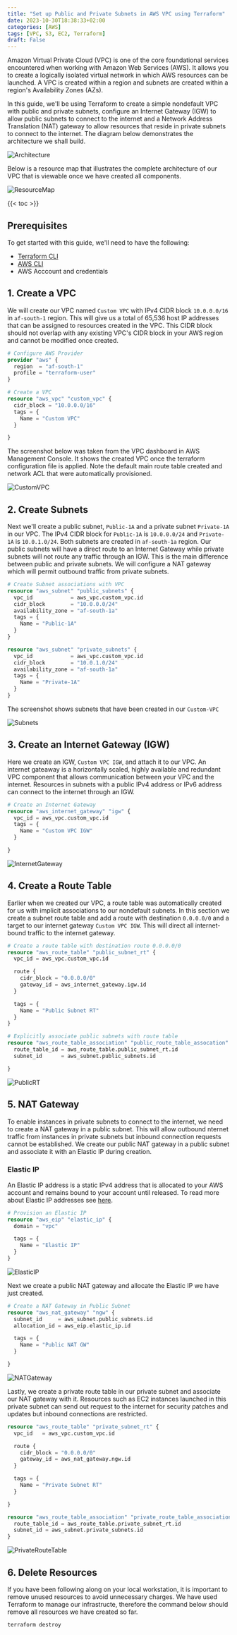 ```yaml
---
title: "Set up Public and Private Subnets in AWS VPC using Terraform"
date: 2023-10-30T18:38:33+02:00
categories: [AWS]
tags: [VPC, S3, EC2, Terraform]
draft: False
---
```


Amazon Virtual Private Cloud (VPC) is one of the core foundational services encountered when working with Amazon Web Services (AWS). It allows you to create a logically isolated virtual network in which AWS resources can be launched. 
A VPC is created within a region and subnets are created within a region's Availability Zones (AZs). 

In this guide, we'll be using Terraform to create a simple nondefault VPC with public and private subnets, configure an Internet Gateway (IGW) to allow public subnets to connect to the internet and a Network Address Translation (NAT) gateway to allow resources that reside in private subnets to connect to the internet.  The diagram below demonstrates the architecture we shall build.

![Architecture](images/architecture.png "Fig 1: Architecture")

Below is a resource map that illustrates the complete architecture of our VPC that is viewable once we have created all components.

![ResourceMap](images/resource_map.png "Fig 2: Resource Map")

{{< toc >}}

## Prerequisites
To get started with this guide, we'll need to have the following:

 - [Terraform CLI](https://developer.hashicorp.com/terraform/tutorials/aws-get-started/install-cli)
 - [AWS CLI](https://docs.aws.amazon.com/cli/latest/userguide/getting-started-install.html)
 - AWS Acccount and credentials

  
## 1. Create a VPC
We will create our VPC named `Custom VPC` with IPv4 CIDR block `10.0.0.0/16` in `af-south-1` region. This will give us a total of 65,536  host IP addresses that can be assigned to resources created in the VPC. This CIDR block should not overlap with any existing VPC's CIDR block in your AWS region and cannot be modified once created.  

```terraform {style=github}
# Configure AWS Provider 
provider "aws" {
  region  = "af-south-1"
  profile = "terraform-user"
}

# Create a VPC
resource "aws_vpc" "custom_vpc" {
  cidr_block = "10.0.0.0/16"
  tags = {
    Name = "Custom VPC"
  }

}
```
The screenshot below was taken from the VPC dashboard in AWS Management Console. It shows the created VPC once the terraform configuration file is applied. Note the default main route table created and network ACL that were automatically provisioned. 

![CustomVPC](images/custom_vpc.png "Fig 3: Custom VPC")

## 2. Create Subnets

Next we'll create a public subnet, `Public-1A` and a private subnet `Private-1A` in our VPC. The IPv4 CIDR block for `Public-1A` is `10.0.0.0/24` and `Private-1A` is `10.0.1.0/24`. Both subnets are created in `af-south-1a` region. Our public subnets will have a direct route to an Internet Gateway while private subnets will not route any traffic through an IGW. This is the main difference between public and private subnets. We will configure a NAT gateway which will permit outbound traffic from private subnets.

```terraform {style=github}
# Create Subnet associations with VPC
resource "aws_subnet" "public_subnets" {
  vpc_id            = aws_vpc.custom_vpc.id
  cidr_block        = "10.0.0.0/24"
  availability_zone = "af-south-1a"
  tags = {
    Name = "Public-1A"
  }
}

resource "aws_subnet" "private_subnets" {
  vpc_id            = aws_vpc.custom_vpc.id
  cidr_block        = "10.0.1.0/24"
  availability_zone = "af-south-1a"
  tags = {
    Name = "Private-1A"
  }
}
```
The screenshot shows subnets that have been created in our `Custom-VPC`

![Subnets](images/subnets.png "Fig 4: Subnets")


## 3. Create an Internet Gateway (IGW)

Here we create an IGW, `Custom VPC IGW`, and attach it to our VPC.  An internet gateaway is a horizontally scaled, highly available and redundant VPC component that allows communication between your VPC and the internet. Resources in subnets with a public IPv4 address or IPv6 address can connect to the internet through an IGW.


```terraform {style=github}
# Create an Internet Gateway 
resource "aws_internet_gateway" "igw" {
  vpc_id = aws_vpc.custom_vpc.id
  tags = {
    Name = "Custom VPC IGW"
  }

}
```
![InternetGateway](images/internet_gateway.png "Fig 5: Internet Gateway")

## 4. Create a Route Table

Earlier when we created our VPC, a route table was automatically created for us with implicit associations to our nondefault subnets. In this section we create a subnet route table and add a route with destination `0.0.0.0/0` and a target to our internet gateway `Custom VPC IGW`. This will direct all internet-bound traffic to the internet gateway.


```terraform {style=github}
# Create a route table with destination route 0.0.0.0/0
resource "aws_route_table" "public_subnet_rt" {
  vpc_id = aws_vpc.custom_vpc.id

  route {
    cidr_block = "0.0.0.0/0"
    gateway_id = aws_internet_gateway.igw.id
  }

  tags = {
    Name = "Public Subnet RT"
  }
}

# Explicitly associate public subnets with route table
resource "aws_route_table_association" "public_route_table_assocation" {
  route_table_id = aws_route_table.public_subnet_rt.id
  subnet_id      = aws_subnet.public_subnets.id

}
```

![PublicRT](images/custom_vpc.png "Fig 6: Public Route Table")

## 5. NAT Gateway 
To enable instances in private subnets to connect to the internet, we need to create a NAT gateway in a public subnet. This will allow outbound nternet traffic from instances in private subnets but inbound connection requests cannot be established. We create our public NAT gateway in a public subnet and associate it with an Elastic IP during creation.

### Elastic IP
An Elastic IP address is a static IPv4 address that is allocated to your AWS account and remains bound to your account until released. To read more about Elastic IP addresses see [here](https://docs.aws.amazon.com/AWSEC2/latest/UserGuide/elastic-ip-addresses-eip.html).
```terraform {style=github}
# Provision an Elastic IP
resource "aws_eip" "elastic_ip" {
  domain = "vpc"

  tags = {
    Name = "Elastic IP"
  }
}
```

![ElasticIP](images/elastic_ip.png "Fig 7: Elastic IP")

Next we create a public NAT gateway and allocate the Elastic IP we have just created. 

```terraform {style=github}
# Create a NAT Gateway in Public Subnet
resource "aws_nat_gateway" "ngw" {
  subnet_id     = aws_subnet.public_subnets.id
  allocation_id = aws_eip.elastic_ip.id

  tags = {
    Name = "Public NAT GW"
  }

}
```

![NATGateway](images/public_nat_gateway.png "Fig 8: Public NAT Gateway")

Lastly, we create a private route table in our private subnet and associate our NAT gateway  with it. Resources such as EC2 instances launched in this private subnet can send out request to the internet for security patches and updates but inbound connections are restricted. 

```terraform {style=github}
resource "aws_route_table" "private_subnet_rt" {
  vpc_id   = aws_vpc.custom_vpc.id

  route {
    cidr_block = "0.0.0.0/0"
    gateway_id = aws_nat_gateway.ngw.id
  }

  tags = {
    Name = "Private Subnet RT"
  }

}

resource "aws_route_table_association" "private_route_table_association" {
  route_table_id = aws_route_table.private_subnet_rt.id
  subnet_id = aws_subnet.private_subnets.id
}
```

![PrivateRouteTable](images/private_subnet_rt.png "Fig 9: Private Route Tabble")

## 6. Delete Resources
If you have been following along on your local workstation, it is important to remove unused resources to avoid unnecessary charges. We have used Terraform to manage our infrastructe, therefore the command below should remove all resources we have created so far.

```bash{style=github}
terraform destroy
```
